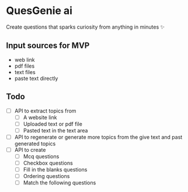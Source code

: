 # QuesGenie ai

Create questions that sparks curiosity from anything in minutes ✨

## Input sources for MVP

- web link
- pdf files
- text files
- paste text directly

## Todo

- [ ] API to extract topics from
  - [ ] A website link
  - [ ] Uploaded text or pdf file
  - [ ] Pasted text in the text area
- [ ] API to regenerate or generate more topics from the give text and past generated topics
- [ ] API to create
  - [ ] Mcq questions
  - [ ] Checkbox questions
  - [ ] Fill in the blanks questions
  - [ ] Ordering questions
  - [ ] Match the following questions
